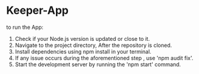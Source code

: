 # Keeper-App

to run the App:

1. Check if your Node.js version is updated or close to it.
2. Navigate to the project directory, After the repository is cloned.
3. Install dependencies using npm install in your terminal.
4. If any issue occurs during the aforementioned step , use 'npm audit fix'.
5. Start the development server by running the 'npm start' command.
